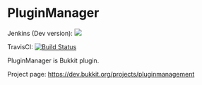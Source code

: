
# PluginManager

Jenkins (Dev version): <a href="https://ci.rht0910.tk/job/PluginManager"><img src="https://ci.rht0910.tk/job/PluginManager/badge/icon"></a>

TravisCI: [![Build Status](https://travis-ci.org/rht0910/PluginManager.svg?branch=master)](https://travis-ci.org/rht0910/PluginManager)

PluginManager is Bukkit plugin.

Project page: https://dev.bukkit.org/projects/pluginmanagement



